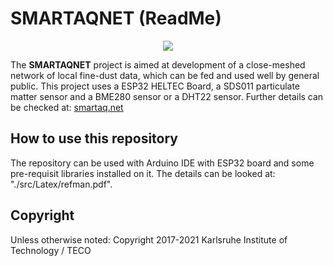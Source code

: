 # SMARTAQNET (ReadMe)
 
<p align="center">
    <img src="11-resources/02-images/readme.png">
</p>
 
The **SMARTAQNET** project is aimed at development of a close-meshed network of local fine-dust data, which can be fed and used well by general public.
This project uses a ESP32 HELTEC Board, a SDS011 particulate matter sensor and a BME280 sensor or a DHT22 sensor. Further details can be checked at:
[smartaq.net](http://www.smartaq.net "SMARTAQNET Website")
 
## How to use this repository
The repository can be used with Arduino IDE with ESP32 board and some pre-requisit libraries installed on it. The details can be looked at: "./src/Latex/refman.pdf".
 
## Copyright
Unless otherwise noted: 
Copyright 2017-2021 Karlsruhe Institute of Technology / TECO
